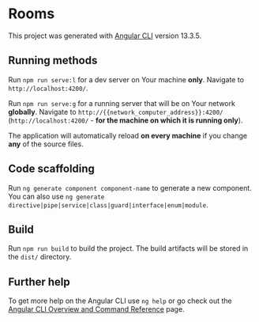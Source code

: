 # Rooms

This project was generated with [Angular CLI](https://github.com/angular/angular-cli) version 13.3.5.

## Running methods

Run `npm run serve:l` for a dev server on Your machine **only**. Navigate to `http://localhost:4200/`. 

Run `npm run serve:g` for a running server that will be on Your network **globally**. Navigate to `http://{{network_computer_address}}:4200/`  (`http://localhost:4200/` - **for the machine on which it is running only**).

The application will automatically reload **on every machine** if you change **any** of the source files.

## Code scaffolding

Run `ng generate component component-name` to generate a new component. You can also use `ng generate directive|pipe|service|class|guard|interface|enum|module`.

## Build

Run `npm run build` to build the project. The build artifacts will be stored in the `dist/` directory.

[//]: # (## Running unit tests)

[//]: # ()
[//]: # (Run `ng test` to execute the unit tests via [Karma]&#40;https://karma-runner.github.io&#41;.)

[//]: # (## Running end-to-end tests)

[//]: # ()
[//]: # (Run `ng e2e` to execute the end-to-end tests via a platform of your choice. To use this command, you need to first add a package that implements end-to-end testing capabilities.)

## Further help

To get more help on the Angular CLI use `ng help` or go check out the [Angular CLI Overview and Command Reference](https://angular.io/cli) page.
